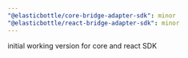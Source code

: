```yaml
---
"@elasticbottle/core-bridge-adapter-sdk": minor
"@elasticbottle/react-bridge-adapter-sdk": minor
---
```


initial working version for core and react SDK

